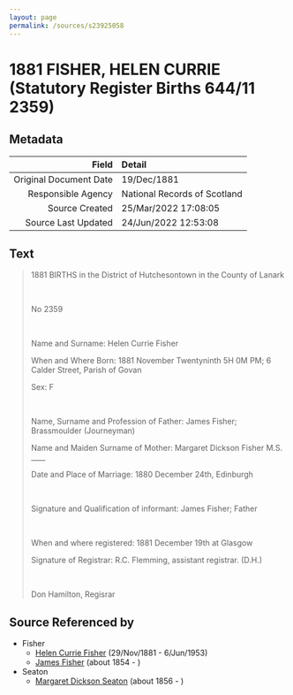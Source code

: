 ```yaml
---
layout: page
permalink: /sources/s23925058
---
```


# 1881 FISHER, HELEN CURRIE (Statutory Register Births 644/11 2359)

## Metadata

Field | Detail
---:|:---
Original Document Date | 19/Dec/1881
Responsible Agency | National Records of Scotland
Source Created | 25/Mar/2022 17:08:05
Source Last Updated | 24/Jun/2022 12:53:08

## Text

> 1881 BIRTHS in the District of Hutchesontown in the County of Lanark
>
> <br/>
>
> No 2359
>
> <br/>
>
> Name and Surname: Helen Currie Fisher
>
> When and Where Born: 1881 November Twentyninth 5H 0M PM; 6 Calder Street, Parish of Govan
>
> Sex: F
>
> <br/>
>
> Name, Surname and Profession of Father: James Fisher; Brassmoulder (Journeyman)
>
> Name and Maiden Surname of Mother: Margaret Dickson Fisher M.S. ____
>
> Date and Place of Marriage: 1880 December 24th, Edinburgh
>
> <br/>
>
> Signature and Qualification of informant: James Fisher; Father
>
> <br/>
>
> When and where registered: 1881 December 19th at Glasgow
>
> Signature of Registrar: R.C. Flemming, assistant registrar. (D.H.)
>
> <br/>
>
> Don Hamilton, Regisrar
>

## Source Referenced by

* Fisher
  * [Helen Currie Fisher](../people/@18426904@-helen-currie-fisher-b1881-11-29-d1953-6-6.md) (29/Nov/1881 - 6/Jun/1953)
  * [James Fisher](../people/@22540348@-james-fisher-b1854-d.md) (about 1854 - )
* Seaton
  * [Margaret Dickson Seaton](../people/@45571672@-margaret-dickson-seaton-b1856-d.md) (about 1856 - )
